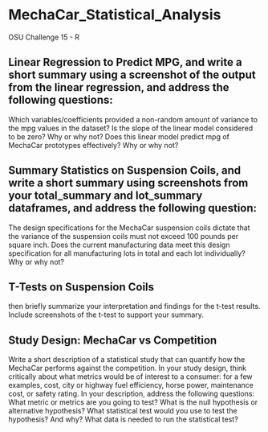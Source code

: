 # MechaCar_Statistical_Analysis

OSU Challenge 15 - R

## Linear Regression to Predict MPG, and write a short summary using a screenshot of the output from the linear regression, and address the following questions:

  Which variables/coefficients provided a non-random amount of variance to the mpg values in the dataset?
  Is the slope of the linear model considered to be zero? Why or why not?
  Does this linear model predict mpg of MechaCar prototypes effectively? Why or why not?

## Summary Statistics on Suspension Coils, and write a short summary using screenshots from your total_summary and lot_summary dataframes, and address the following question:

  The design specifications for the MechaCar suspension coils dictate that the variance of the suspension coils must not exceed 100 pounds per square inch. Does the current manufacturing data meet this design specification for all manufacturing lots in total and each lot individually? Why or why not?

## T-Tests on Suspension Coils

  then briefly summarize your interpretation and findings for the t-test results. Include screenshots of the t-test to support your summary.

## Study Design: MechaCar vs Competition

  Write a short description of a statistical study that can quantify how the MechaCar performs against the competition. In your study design, think critically about what metrics would be of interest to a consumer: for a few examples, cost, city or highway fuel efficiency, horse power, maintenance cost, or safety rating.
  In your description, address the following questions:
  What metric or metrics are you going to test?
  What is the null hypothesis or alternative hypothesis?
  What statistical test would you use to test the hypothesis? And why?
  What data is needed to run the statistical test?
